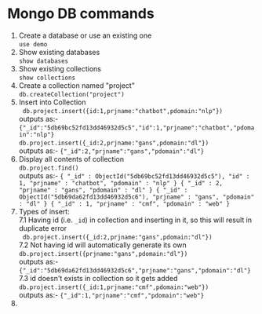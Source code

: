# Mongo DB commands

1. Create a database or use an existing one<br>
`use demo`
2. Show existing databases<br>
`show databases`
3. Show existing collections<br>
`show collections`
4. Create a collection named "project"<br>
`db.createCollection("project")`
5. Insert into Collection<br>
` db.project.insert({id:1,prjname:"chatbot",pdomain:"nlp"})`<br>
outputs as:- `{"_id":"5db69bc52fd13dd46932d5c5","id":1,"prjname":"chatbot","pdomain":"nlp"}` <br>
`db.project.insert({_id:2,prjname:"gans",pdomain:"dl"})`<br>
outputs as:- `{"_id":2,"prjname":"gans","pdomain":"dl"}` <br>
6. Display all contents of collection<br>
`db.project.find()`<br>
outputs as:- `{ "_id" : ObjectId("5db69bc52fd13dd46932d5c5"), "id" : 1, "prjname" : "chatbot", "pdomain" : "nlp" }
{ "_id" : 2, "prjname" : "gans", "pdomain" : "dl" }
{ "_id" : ObjectId("5db69da62fd13dd46932d5c6"), "prjname" : "gans", "pdomain" : "dl" }
{ "_id" : 1, "prjname" : "cmf", "pdomain" : "web" }`
7. Types of insert: <br>
  7.1 Having id (i.e. `_id`) in collection and inserting in it, so this will result in duplicate error <br>
  ` db.project.insert({_id:2,prjname:"gans",pdomain:"dl"})` <br>
  7.2 Not having id will automatically generate its own<br>
  `db.project.insert({prjname:"gans",pdomain:"dl"})` <br> outputs as:-
  `{"_id":"5db69da62fd13dd46932d5c6","prjname":"gans","pdomain":"dl"}`<br>
  7.3 id doesn't exists in collection so it gets added<br>
  `db.project.insert({_id:1,prjname:"cmf",pdomain:"web"})`<br>
  outputs as:- `{"_id":1,"prjname":"cmf","pdomain":"web"}`<br>
8. 
  
